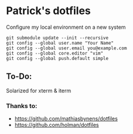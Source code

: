 # Patrick's dotfiles

Configure my local environment on a new system

```
git submodule update --init --recursive
git config --global user.name "Your Name"
git config --global user.email you@example.com
git config --global core.editor "vim"
git config --global push.default simple
```

## To-Do:

Solarized for xterm & iterm

### Thanks to:

* https://github.com/mathiasbynens/dotfiles
* https://github.com/holman/dotfiles
